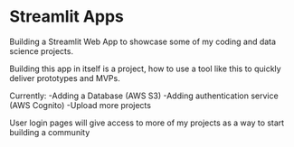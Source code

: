 # Streamlit Apps

Building a Streamlit Web App to showcase some of my coding and data science projects.  

Building this app in itself is a project, how to use a tool like this to quickly deliver prototypes and MVPs. 

Currently:
  -Adding a Database (AWS S3)
  -Adding authentication service (AWS Cognito)
  -Upload more projects

User login pages will give access to more of my projects as a way to start building a community 
 
  
